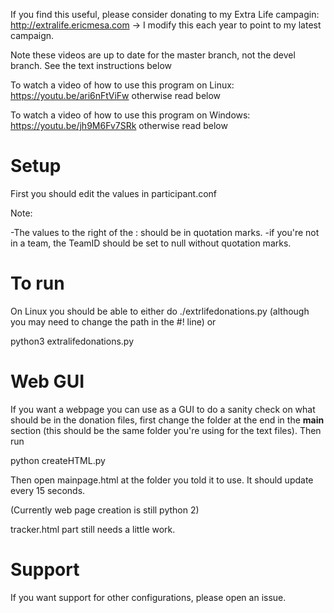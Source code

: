 If you find this useful, please consider donating to my Extra Life campagin: http://extralife.ericmesa.com -> I modify this each year to point to my latest campaign.


Note these videos are up to date for the master branch, not the devel branch. See the text instructions below

To watch a video of how to use this program on Linux: https://youtu.be/ari6nFtViFw otherwise read below

To watch a video of how to use this program on Windows: https://youtu.be/jh9M6Fv7SRk otherwise read below

# Setup
First you should edit the values in participant.conf

Note:

-The values to the right of the : should be in quotation marks.
-if you're not in a team, the TeamID should be set to null without quotation marks.

# To run

On Linux you should be able to either do ./extrlifedonations.py (although you may need to change the path in the #! line) or 

python3 extralifedonations.py

# Web GUI

If you want a webpage you can use as a GUI to do a sanity check on what should be in the donation files, first change the folder at the end in the __main__ section (this should be the same folder you're using for the text files). Then run

python createHTML.py 

Then open mainpage.html at the folder you told it to use. It should update every 15 seconds.

(Currently web page creation is still python 2)

tracker.html part still needs a little work.

# Support

If you want support for other configurations, please open an issue.

